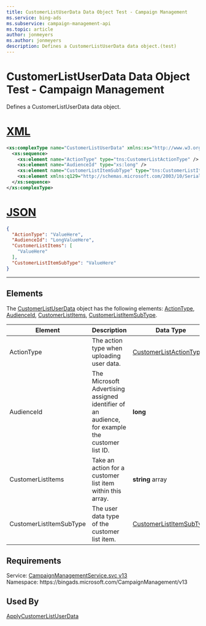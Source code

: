 ```yaml
---
title: CustomerListUserData Data Object Test - Campaign Management
ms.service: bing-ads
ms.subservice: campaign-management-api
ms.topic: article
author: jonmeyers
ms.author: jonmeyers
description: Defines a CustomerListUserData data object.(test)
---
```

# CustomerListUserData Data Object Test - Campaign Management
Defines a CustomerListUserData data object.

# [XML](#tab/xml)

```xml
<xs:complexType name="CustomerListUserData" xmlns:xs="http://www.w3.org/2001/XMLSchema">
  <xs:sequence>
    <xs:element name="ActionType" type="tns:CustomerListActionType" />
    <xs:element name="AudienceId" type="xs:long" />
    <xs:element name="CustomerListItemSubType" type="tns:CustomerListItemSubType" />
    <xs:element xmlns:q129="http://schemas.microsoft.com/2003/10/Serialization/Arrays" name="CustomerListItems" nillable="true" type="q129:ArrayOfstring" />
  </xs:sequence>
</xs:complexType>
```

# [JSON](#tab/json)

```json
{
  "ActionType": "ValueHere",
  "AudienceId": "LongValueHere",
  "CustomerListItems": [
    "ValueHere"
  ],
  "CustomerListItemSubType": "ValueHere"
}
```

-----

## <a name="elements"></a>Elements

The [CustomerListUserData](customerlistuserdata.md) object has the following elements: [ActionType](#actiontype), [AudienceId](#audienceid), [CustomerListItems](#customerlistitems), [CustomerListItemSubType](#customerlistitemsubtype).

|Element|Description|Data Type|
|-----------|---------------|-------------|
|<a name="actiontype"></a>ActionType|The action type when uploading user data.|[CustomerListActionType](customerlistactiontype.md)|
|<a name="audienceid"></a>AudienceId|The Microsoft Advertising assigned identifier of an audience, for example the customer list ID.|**long**|
|<a name="customerlistitems"></a>CustomerListItems|Take an action for a customer list item within this array.|**string** array|
|<a name="customerlistitemsubtype"></a>CustomerListItemSubType|The user data type of the customer list item.|[CustomerListItemSubType](customerlistitemsubtype.md)|

## Requirements
Service: [CampaignManagementService.svc v13](https://campaign.api.bingads.microsoft.com/Api/Advertiser/CampaignManagement/v13/CampaignManagementService.svc)  
Namespace: https\://bingads.microsoft.com/CampaignManagement/v13  

## Used By
[ApplyCustomerListUserData](applycustomerlistuserdata.md)  
